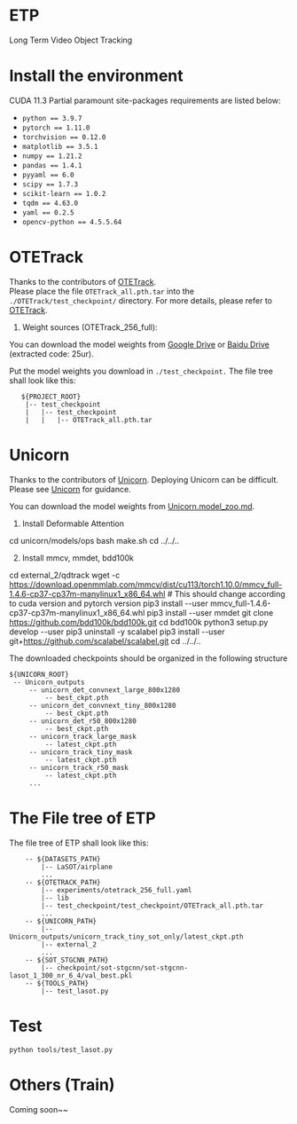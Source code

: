 # ETP
Long Term Video Object Tracking

#  Install the environment


CUDA 11.3
Partial paramount site-packages requirements are listed below:
- `python == 3.9.7` 
- `pytorch == 1.11.0`
- `torchvision == 0.12.0`
- `matplotlib == 3.5.1`
- `numpy == 1.21.2`
- `pandas == 1.4.1`
- `pyyaml == 6.0`
- `scipy == 1.7.3`
- `scikit-learn == 1.0.2`
- `tqdm == 4.63.0`
- `yaml == 0.2.5`
- `opencv-python == 4.5.5.64`

#  OTETrack 

Thanks to the contributors of [OTETrack](https://github.com/OrigamiSL/OTETrack).  
Please place the file `OTETrack_all.pth.tar` into the `./OTETrack/test_checkpoint/` directory.
For more details, please refer to [OTETrack](https://github.com/OrigamiSL/OTETrack).


1. Weight sources (OTETrack_256_full):

You can download the model weights from [Google Drive](https://drive.google.com/file/d/1-9CceF4HwsudLi9pt5ylDEhYtrgGDhsz/view?usp=sharing) or [Baidu Drive](https://pan.baidu.com/s/1lJz4RlgCE8XW7lV3sXbcBw?pwd=25ur) (extracted code: 25ur).

Put the model weights you download in `./test_checkpoint.` The file tree shall look like this:
```
   ${PROJECT_ROOT}
    |-- test_checkpoint
    |   |-- test_checkpoint
    |   |   |-- OTETrack_all.pth.tar
```




#  Unicorn

Thanks to the contributors of [Unicorn](https://github.com/MasterBin-IIAU/Unicorn). 
Deploying Unicorn can be difficult. Please see [Unicorn](https://github.com/MasterBin-IIAU/Unicorn) for guidance.

You can download the model weights from [Unicorn.model_zoo.md](https://github.com/MasterBin-IIAU/Unicorn/blob/master/assets/model_zoo.md).




1. Install Deformable Attention

cd unicorn/models/ops
bash make.sh
cd ../../..


2. Install mmcv, mmdet, bdd100k

cd external_2/qdtrack
wget -c https://download.openmmlab.com/mmcv/dist/cu113/torch1.10.0/mmcv_full-1.4.6-cp37-cp37m-manylinux1_x86_64.whl # This should change according to cuda version and pytorch version
pip3 install --user mmcv_full-1.4.6-cp37-cp37m-manylinux1_x86_64.whl
pip3 install --user mmdet
git clone https://github.com/bdd100k/bdd100k.git
cd bdd100k
python3 setup.py develop --user
pip3 uninstall -y scalabel
pip3 install --user git+https://github.com/scalabel/scalabel.git
cd ../../..

The downloaded checkpoints should be organized in the following structure
```
${UNICORN_ROOT}
 -- Unicorn_outputs
     -- unicorn_det_convnext_large_800x1280
         -- best_ckpt.pth
     -- unicorn_det_convnext_tiny_800x1280
         -- best_ckpt.pth
     -- unicorn_det_r50_800x1280
         -- best_ckpt.pth
     -- unicorn_track_large_mask
         -- latest_ckpt.pth
     -- unicorn_track_tiny_mask
         -- latest_ckpt.pth
     -- unicorn_track_r50_mask
         -- latest_ckpt.pth
     ...
```



#  The File tree of ETP
The file tree of ETP shall look like this:
```
    -- ${DATASETS_PATH}
        |-- LaSOT/airplane
        ...
    -- ${OTETRACK_PATH}
        |-- experiments/otetrack_256_full.yaml
        |-- lib
        |-- test_checkpoint/test_checkpoint/OTETrack_all.pth.tar
        ...
    -- ${UNICORN_PATH}
        |-- Unicorn_outputs/unicorn_track_tiny_sot_only/latest_ckpt.pth
        |-- external_2
        ...
    -- ${SOT_STGCNN_PATH}
        |-- checkpoint/sot-stgcnn/sot-stgcnn-lasot_1_300_nr_6_4/val_best.pkl
    -- ${TOOLS_PATH}
        |-- test_lasot.py
```




#  Test
```
python tools/test_lasot.py
```

# Others (Train) 

Coming soon~~